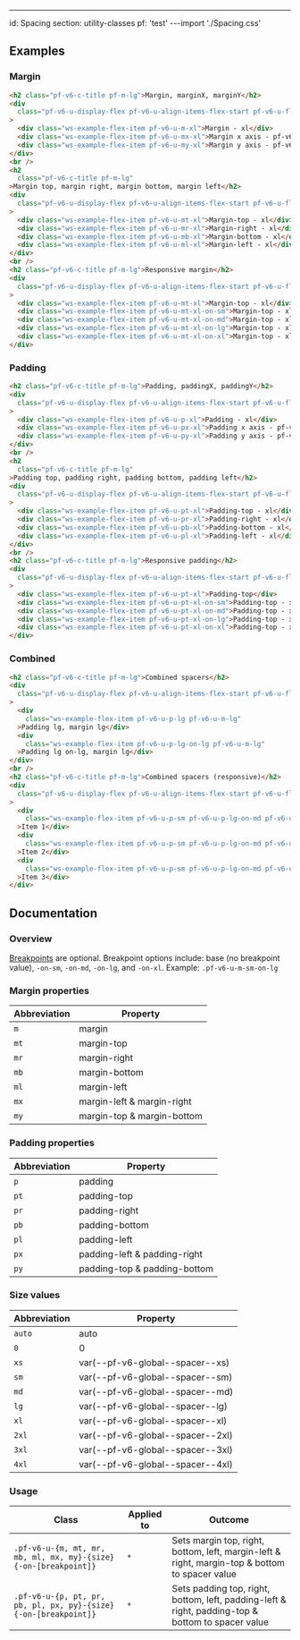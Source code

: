 ---
id: Spacing
section: utility-classes
pf: 'test'
---import './Spacing.css'

## Examples

<!-- {$pf} -->

### Margin

```html
<h2 class="pf-v6-c-title pf-m-lg">Margin, marginX, marginY</h2>
<div
  class="pf-v6-u-display-flex pf-v6-u-align-items-flex-start pf-v6-u-flex-wrap"
>
  <div class="ws-example-flex-item pf-v6-u-m-xl">Margin - xl</div>
  <div class="ws-example-flex-item pf-v6-u-mx-xl">Margin x axis - pf-v6-u-mx-xl</div>
  <div class="ws-example-flex-item pf-v6-u-my-xl">Margin y axis - pf-v6-u-my-xl</div>
</div>
<br />
<h2
  class="pf-v6-c-title pf-m-lg"
>Margin top, margin right, margin bottom, margin left</h2>
<div
  class="pf-v6-u-display-flex pf-v6-u-align-items-flex-start pf-v6-u-flex-wrap"
>
  <div class="ws-example-flex-item pf-v6-u-mt-xl">Margin-top - xl</div>
  <div class="ws-example-flex-item pf-v6-u-mr-xl">Margin-right - xl</div>
  <div class="ws-example-flex-item pf-v6-u-mb-xl">Margin-bottom - xl</div>
  <div class="ws-example-flex-item pf-v6-u-ml-xl">Margin-left - xl</div>
</div>
<br />
<h2 class="pf-v6-c-title pf-m-lg">Responsive margin</h2>
<div
  class="pf-v6-u-display-flex pf-v6-u-align-items-flex-start pf-v6-u-flex-column pf-v6-u-flex-wrap"
>
  <div class="ws-example-flex-item pf-v6-u-mt-xl">Margin-top - xl</div>
  <div class="ws-example-flex-item pf-v6-u-mt-xl-on-sm">Margin-top - xl on-sm</div>
  <div class="ws-example-flex-item pf-v6-u-mt-xl-on-md">Margin-top - xl on-md</div>
  <div class="ws-example-flex-item pf-v6-u-mt-xl-on-lg">Margin-top - xl on-lg</div>
  <div class="ws-example-flex-item pf-v6-u-mt-xl-on-xl">Margin-top - xl on-xl</div>
</div>

```

### Padding

```html
<h2 class="pf-v6-c-title pf-m-lg">Padding, paddingX, paddingY</h2>
<div
  class="pf-v6-u-display-flex pf-v6-u-align-items-flex-start pf-v6-u-flex-wrap"
>
  <div class="ws-example-flex-item pf-v6-u-p-xl">Padding - xl</div>
  <div class="ws-example-flex-item pf-v6-u-px-xl">Padding x axis - pf-v6-u-px-xl</div>
  <div class="ws-example-flex-item pf-v6-u-py-xl">Padding y axis - pf-v6-u-py-xl</div>
</div>
<br />
<h2
  class="pf-v6-c-title pf-m-lg"
>Padding top, padding right, padding bottom, padding left</h2>
<div
  class="pf-v6-u-display-flex pf-v6-u-align-items-flex-start pf-v6-u-flex-wrap"
>
  <div class="ws-example-flex-item pf-v6-u-pt-xl">Padding-top - xl</div>
  <div class="ws-example-flex-item pf-v6-u-pr-xl">Padding-right - xl</div>
  <div class="ws-example-flex-item pf-v6-u-pb-xl">Padding-bottom - xl</div>
  <div class="ws-example-flex-item pf-v6-u-pl-xl">Padding-left - xl</div>
</div>
<br />
<h2 class="pf-v6-c-title pf-m-lg">Responsive padding</h2>
<div
  class="pf-v6-u-display-flex pf-v6-u-align-items-flex-start pf-v6-u-flex-column pf-v6-u-flex-wrap"
>
  <div class="ws-example-flex-item pf-v6-u-pt-xl">Padding-top</div>
  <div class="ws-example-flex-item pf-v6-u-pt-xl-on-sm">Padding-top - xl on-sm</div>
  <div class="ws-example-flex-item pf-v6-u-pt-xl-on-md">Padding-top - xl on-md</div>
  <div class="ws-example-flex-item pf-v6-u-pt-xl-on-lg">Padding-top - xl on-lg</div>
  <div class="ws-example-flex-item pf-v6-u-pt-xl-on-xl">Padding-top - xl on-xl</div>
</div>

```

### Combined

```html
<h2 class="pf-v6-c-title pf-m-lg">Combined spacers</h2>
<div
  class="pf-v6-u-display-flex pf-v6-u-align-items-flex-start pf-v6-u-flex-wrap"
>
  <div
    class="ws-example-flex-item pf-v6-u-p-lg pf-v6-u-m-lg"
  >Padding lg, margin lg</div>
  <div
    class="ws-example-flex-item pf-v6-u-p-lg-on-lg pf-v6-u-m-lg"
  >Padding lg on-lg, margin lg</div>
</div>
<br />
<h2 class="pf-v6-c-title pf-m-lg">Combined spacers (responsive)</h2>
<div
  class="pf-v6-u-display-flex pf-v6-u-align-items-flex-start pf-v6-u-flex-wrap"
>
  <div
    class="ws-example-flex-item pf-v6-u-p-sm pf-v6-u-p-lg-on-md pf-v6-u-mr-lg"
  >Item 1</div>
  <div
    class="ws-example-flex-item pf-v6-u-p-sm pf-v6-u-p-lg-on-md pf-v6-u-mr-lg"
  >Item 2</div>
  <div
    class="ws-example-flex-item pf-v6-u-p-sm pf-v6-u-p-lg-on-md pf-v6-u-ml-auto-on-xl"
  >Item 3</div>
</div>

```

## Documentation

### Overview

[Breakpoints](/tokens/all-patternfly-tokens) are optional. Breakpoint options include: base (no breakpoint value), `-on-sm`, `-on-md`, `-on-lg`, and `-on-xl`. Example: `.pf-v6-u-m-sm-on-lg`

### Margin properties

| Abbreviation | Property |
| -- | -- |
| `m` |  margin |
| `mt` | margin-top |
| `mr` | margin-right |
| `mb` | margin-bottom |
| `ml` | margin-left |
| `mx` | margin-left & margin-right |
| `my` | margin-top & margin-bottom |

### Padding properties

| Abbreviation | Property |
| -- | -- |
| `p` |  padding |
| `pt` | padding-top |
| `pr` | padding-right |
| `pb` | padding-bottom |
| `pl` | padding-left |
| `px` | padding-left & padding-right |
| `py` | padding-top & padding-bottom |

### Size values

| Abbreviation | Property |
| -- | -- |
| `auto` |  auto |
| `0` | 0 |
| `xs` | var(--pf-v6-global--spacer--xs) |
| `sm` | var(--pf-v6-global--spacer--sm) |
| `md` | var(--pf-v6-global--spacer--md) |
| `lg` | var(--pf-v6-global--spacer--lg) |
| `xl` | var(--pf-v6-global--spacer--xl) |
| `2xl` | var(--pf-v6-global--spacer--2xl) |
| `3xl` | var(--pf-v6-global--spacer--3xl) |
| `4xl` | var(--pf-v6-global--spacer--4xl) |

### Usage

| Class | Applied to | Outcome |
| -- | -- | -- |
| `.pf-v6-u-{m, mt, mr, mb, ml, mx, my}-{size}{-on-[breakpoint]}`  | `*` |  Sets margin top, right, bottom, left, margin-left & right, margin-top & bottom to spacer value |
| `.pf-v6-u-{p, pt, pr, pb, pl, px, py}-{size}{-on-[breakpoint]}`  | `*` |  Sets padding top, right, bottom, left, padding-left & right, padding-top & bottom to spacer value |
